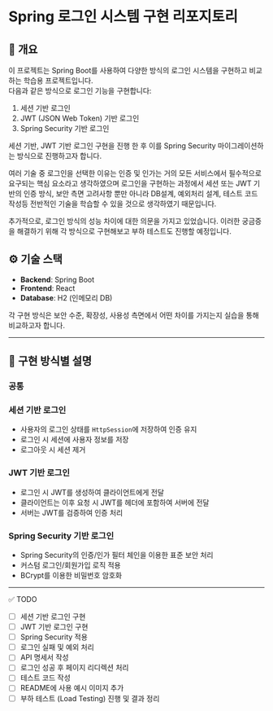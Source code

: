 # Spring 로그인 시스템 구현 리포지토리

## 📌 개요

이 프로젝트는 Spring Boot를 사용하여 다양한 방식의 로그인 시스템을 구현하고 비교하는 학습용 프로젝트입니다.  
다음과 같은 방식으로 로그인 기능을 구현합니다:

1. 세션 기반 로그인
2. JWT (JSON Web Token) 기반 로그인
3. Spring Security 기반 로그인

세션 기반, JWT 기반 로그인 구현을 진행 한 후 이를 Spring Security 마이그레이션하는 방식으로 진행하고자 합니다.


여러 기술 중 로그인을 선택한 이유는 인증 및 인가는  거의 모든 서비스에서 필수적으로 요구되는 핵심 요소라고 생각하였으며
로그인을 구현하는 과정에서 세션 또는 JWT 기반의 인증 방식, 보안 측면 고려사항 뿐만 아니라 DB설계, 예외처리 설계, 테스트 코드 작성등 전반적인 기술을 학습할 수 있을 것으로 생각하였기 때문입니다.


   
추가적으로, 로그인 방식의 성능 차이에 대한 의문을 가지고 있었습니다. 이러한 궁금증을 해결하기 위해 각 방식으로 구현해보고 부하 테스트도 진행할 예정입니다.

## ⚙️ 기술 스택

- **Backend**: Spring Boot
- **Frontend**: React
- **Database**: H2 (인메모리 DB)

각 구현 방식은 보안 수준, 확장성, 사용성 측면에서 어떤 차이를 가지는지 실습을 통해 비교하고자 합니다.

---

## 🚀 구현 방식별 설명

### 공통


### 세션 기반 로그인
- 사용자의 로그인 상태를 `HttpSession`에 저장하여 인증 유지
- 로그인 시 세션에 사용자 정보를 저장
- 로그아웃 시 세션 제거

### JWT 기반 로그인
- 로그인 시 JWT를 생성하여 클라이언트에게 전달
- 클라이언트는 이후 요청 시 JWT를 헤더에 포함하여 서버에 전달
- 서버는 JWT를 검증하여 인증 처리

### Spring Security 기반 로그인
- Spring Security의 인증/인가 필터 체인을 이용한 표준 보안 처리
- 커스텀 로그인/회원가입 로직 적용
- BCrypt를 이용한 비밀번호 암호화

---


✅ TODO
- [ ] 세션 기반 로그인 구현  
- [ ] JWT 기반 로그인 구현
- [ ] Spring Security 적용
- [ ] 로그인 실패 및 예외 처리
- [ ] API 명세서 작성
- [ ] 로그인 성공 후 페이지 리디렉션 처리
- [ ] 테스트 코드 작성
- [ ] README에 사용 예시 이미지 추가
- [ ] 부하 테스트 (Load Testing) 진행 및 결과 정리
